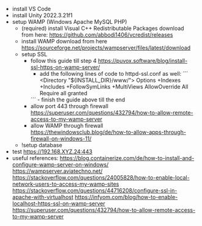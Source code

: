 - install VS Code
- install Unity 2022.3.21f1
- setup WAMP (Windows Apache MySQL PHP)
    - (required) install Visual C++ Redistributable Packages
        download from here: https://github.com/abbodi1406/vcredist/releases
    - install WAMP
        download from here https://sourceforge.net/projects/wampserver/files/latest/download
    - setup SSL
        - follow this guide till step 4 https://puvox.software/blog/install-ssl-https-on-wamp-server/
            - add the following lines of code to httpd-ssl.conf as well:
            ´´´
            <Directory "${INSTALL_DIR}/www/">
                Options +Indexes +Includes +FollowSymLinks +MultiViews
                AllowOverride All
                Require all granted
            </Directory>
            ´´´
            - finish the guide above till the end
        - allow port 443 through firewall
            https://superuser.com/questions/432794/how-to-allow-remote-access-to-my-wamp-server
        - allow WAMP through firewall
            https://thewindowsclub.blog/de/how-to-allow-apps-through-firewall-on-windows-11/
    - !setup database
- test https://192.168.XYZ.24:443
- useful references:
    https://blog.containerize.com/de/how-to-install-and-configure-wamp-server-on-windows/
    https://wampserver.aviatechno.net/
    https://stackoverflow.com/questions/24005828/how-to-enable-local-network-users-to-access-my-wamp-sites
    https://stackoverflow.com/questions/44716208/configure-ssl-in-apache-with-virtualhost
    https://infyom.com/blog/how-to-enable-localhost-https-ssl-on-wamp-server
    https://superuser.com/questions/432794/how-to-allow-remote-access-to-my-wamp-server
